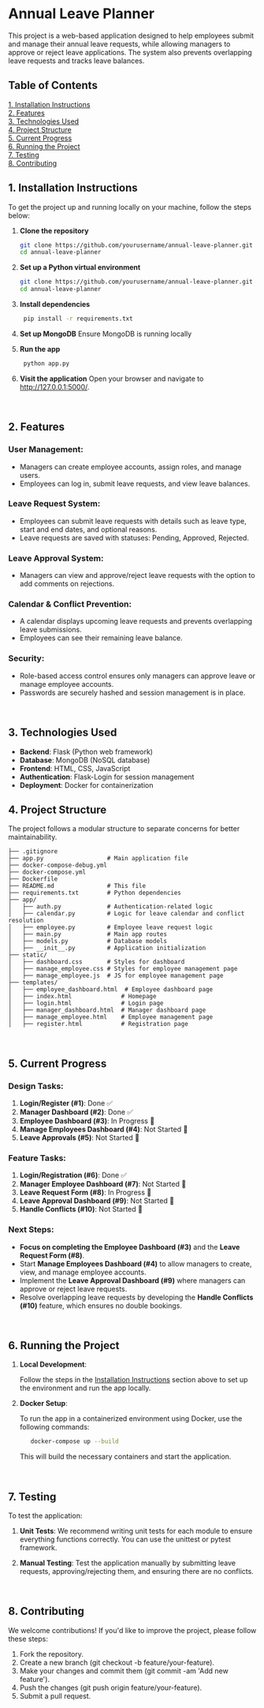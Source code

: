 # Annual Leave Planner

This project is a web-based application designed to help employees submit and manage their annual leave requests, while allowing managers to approve or reject leave applications. The system also prevents overlapping leave requests and tracks leave balances.

## Table of Contents

[1. Installation Instructions](#1-installation-instructions)  
[2. Features](#2-features)  
[3. Technologies Used](#3-technologies-used)  
[4. Project Structure](#4-project-structure)  
[5. Current Progress](#5-current-progress)  
[6. Running the Project](#6-running-the-project)  
[7. Testing](#7-testing)  
[8. Contributing](#8-contributing)
<br>


## 1. Installation Instructions

To get the project up and running locally on your machine, follow the steps below:

1. **Clone the repository**

   ```bash
   git clone https://github.com/yourusername/annual-leave-planner.git
   cd annual-leave-planner
   ```
   
2. **Set up a Python virtual environment**

   ```bash
   git clone https://github.com/yourusername/annual-leave-planner.git
   cd annual-leave-planner
   ```
   
3. **Install dependencies**
   ```bash
	pip install -r requirements.txt
   ```
   
4. **Set up MongoDB**
	Ensure MongoDB is running locally
	
5. **Run the app**
   ```bash
	python app.py
   ```
   
6. **Visit the application**
	Open your browser and navigate to http://127.0.0.1:5000/.
<br>	
	
	
## 2. Features<br>

### User Management:
- Managers can create employee accounts, assign roles, and manage users.
- Employees can log in, submit leave requests, and view leave balances.

### Leave Request System:
- Employees can submit leave requests with details such as leave type, start and end dates, and optional reasons.
- Leave requests are saved with statuses: Pending, Approved, Rejected.

### Leave Approval System:
- Managers can view and approve/reject leave requests with the option to add comments on rejections.

### Calendar & Conflict Prevention:
- A calendar displays upcoming leave requests and prevents overlapping leave submissions.
- Employees can see their remaining leave balance.

### Security:
- Role-based access control ensures only managers can approve leave or manage employee accounts.
- Passwords are securely hashed and session management is in place.
<br>


## 3. Technologies Used

- **Backend**: Flask (Python web framework)
- **Database**: MongoDB (NoSQL database)
- **Frontend**: HTML, CSS, JavaScript
- **Authentication**: Flask-Login for session management
- **Deployment**: Docker for containerization



## 4. Project Structure

The project follows a modular structure to separate concerns for better maintainability.
```
├── .gitignore
├── app.py                  # Main application file
├── docker-compose-debug.yml
├── docker-compose.yml
├── Dockerfile
├── README.md               # This file
├── requirements.txt        # Python dependencies
├── app/
│   ├── auth.py             # Authentication-related logic
│   ├── calendar.py         # Logic for leave calendar and conflict resolution
│   ├── employee.py         # Employee leave request logic
│   ├── main.py             # Main app routes
│   ├── models.py           # Database models
│   ├── __init__.py         # Application initialization
├── static/                 
│   ├── dashboard.css       # Styles for dashboard
│   ├── manage_employee.css # Styles for employee management page
│   ├── manage_employee.js  # JS for employee management page
├── templates/
│   ├── employee_dashboard.html  # Employee dashboard page
│   ├── index.html              # Homepage
│   ├── login.html              # Login page
│   ├── manager_dashboard.html  # Manager dashboard page
│   ├── manage_employee.html    # Employee management page
│   ├── register.html           # Registration page
```
<br>

## 5. Current Progress

### **Design Tasks:**
1. **Login/Register (#1)**: Done ✅
2. **Manager Dashboard (#2)**: Done ✅
3. **Employee Dashboard (#3)**: In Progress 🔄
4. **Manage Employees Dashboard (#4)**: Not Started 🚧
5. **Leave Approvals (#5)**: Not Started 🚧

### **Feature Tasks:**
1. **Login/Registration (#6)**: Done ✅
2. **Manager Employee Dashboard (#7)**: Not Started 🚧
3. **Leave Request Form (#8)**: In Progress 🔄
4. **Leave Approval Dashboard (#9)**: Not Started 🚧
5. **Handle Conflicts (#10)**: Not Started 🚧

### **Next Steps:**
- **Focus on completing the Employee Dashboard (#3)** and the **Leave Request Form (#8)**.
- Start **Manage Employees Dashboard (#4)** to allow managers to create, view, and manage employee accounts.
- Implement the **Leave Approval Dashboard (#9)** where managers can approve or reject leave requests.
- Resolve overlapping leave requests by developing the **Handle Conflicts (#10)** feature, which ensures no double bookings.
<br>


## 6. Running the Project

1. **Local Development**:

   Follow the steps in the [Installation Instructions](#1-installation-instructions) section above to set up the environment and run the app locally.

2. **Docker Setup**:

   To run the app in a containerized environment using Docker, use the following commands:
	```bash
	   docker-compose up --build
	 ```
	This will build the necessary containers and start the application.
<br>


## 7. Testing

To test the application:

1. **Unit Tests**: We recommend writing unit tests for each module to ensure everything functions correctly. You can use the unittest or pytest framework.

2. **Manual Testing**: Test the application manually by submitting leave requests, approving/rejecting them, and ensuring there are no conflicts.
<br>


## 8. Contributing

We welcome contributions! If you'd like to improve the project, please follow these steps:

1. Fork the repository.
2. Create a new branch (git checkout -b feature/your-feature).
3. Make your changes and commit them (git commit -am 'Add new feature').
4. Push the changes (git push origin feature/your-feature).
5. Submit a pull request.
